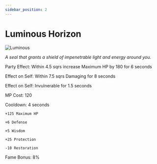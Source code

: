 ```yaml
---
sidebar_position: 2
---
```


# Luminous Horizon

![Luminous](https://vwiki.valorserver.com/api/item/picture/luminous%20horizon)

<i>A seal that grants a shield of impenetrable light and energy around you.</i>

Party Effect: Within 4.5 sqrs increase Maximum HP by 180 for 6 seconds

Effect on Self: Within 7.5 sqrs Damaging for 8 seconds

Effect on Self: Invulnerable for 1.5 seconds

MP Cost: 120

Cooldown: 4 seconds

    +125 Maximum HP
    
    +6 Defense
    
    +5 Wisdom
    
    +25 Protection
    
    -10 Restoration

Fame Bonus: 8%

